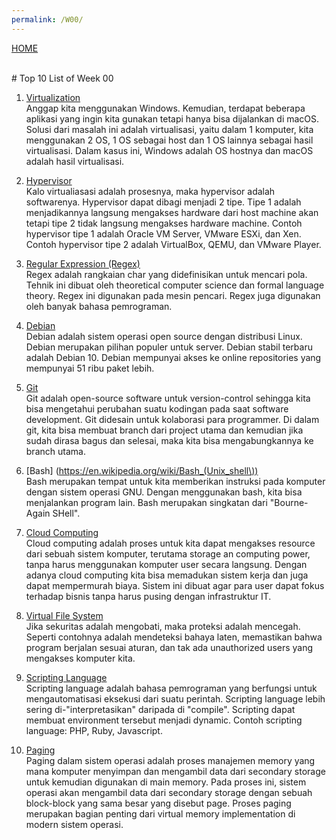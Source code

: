 ```yaml
---
permalink: /W00/
---
```

[HOME](../)

<br>
# Top 10 List of Week 00

1. [Virtualization](https://en.wikipedia.org/wiki/Virtualization)<br>
Anggap kita menggunakan Windows. Kemudian, terdapat beberapa aplikasi yang ingin kita gunakan tetapi hanya bisa dijalankan di macOS. Solusi dari masalah ini adalah virtualisasi, yaitu dalam 1 komputer, kita menggunakan 2 OS, 1 OS sebagai host dan 1 OS lainnya sebagai hasil virtualisasi. Dalam kasus ini, Windows adalah OS hostnya dan macOS adalah hasil virtualisasi.

2. [Hypervisor](https://en.wikipedia.org/wiki/Hypervisor)<br>
Kalo virtualiasasi adalah prosesnya, maka hypervisor adalah softwarenya. Hypervisor dapat dibagi menjadi 2 tipe. Tipe 1 adalah menjadikannya langsung mengakses hardware dari host machine akan tetapi tipe 2 tidak langsung mengakses hardware machine. Contoh hypervisor tipe 1 adalah Oracle VM Server, VMware ESXi, dan Xen. Contoh hypervisor tipe 2 adalah VirtualBox, QEMU, dan VMware Player.

3. [Regular Expression (Regex)](https://en.wikipedia.org/wiki/Regular_expression)<br>
Regex adalah rangkaian char yang didefinisikan untuk mencari pola. Tehnik ini dibuat oleh theoretical computer science dan formal language theory. Regex ini digunakan pada mesin pencari. Regex juga digunakan oleh banyak bahasa pemrograman.

4. [Debian](https://id.wikipedia.org/wiki/Debian)</br>
Debian adalah sistem operasi open source dengan distribusi Linux. Debian merupakan pilihan populer untuk server. Debian stabil terbaru adalah Debian 10. Debian mempunyai akses ke online repositories yang mempunyai 51 ribu paket lebih.

5. [Git](https://id.wikipedia.org/wiki/Git)<br>
Git adalah open-source software untuk version-control sehingga kita bisa mengetahui perubahan suatu kodingan pada saat software development. Git didesain untuk kolaborasi para programmer. Di dalam git, kita bisa membuat branch dari project utama dan kemudian jika sudah dirasa bagus dan selesai, maka kita bisa mengabungkannya ke branch utama. 

6. [Bash] (https://en.wikipedia.org/wiki/Bash_(Unix_shell\))<br>
Bash merupakan tempat untuk kita memberikan instruksi pada komputer dengan sistem operasi GNU. Dengan menggunakan bash, kita bisa menjalankan program lain. Bash merupakan singkatan dari "Bourne-Again SHell". 


7. [Cloud Computing](https://id.wikipedia.org/wiki/Komputasi_awan)<br>
Cloud computing adalah proses untuk kita dapat mengakses resource dari sebuah sistem komputer, terutama storage an computing power, tanpa harus menggunakan komputer user secara langsung. Dengan adanya cloud computing kita bisa memadukan sistem kerja dan juga dapat mempermurah biaya. Sistem ini dibuat agar para user dapat fokus terhadap bisnis tanpa harus pusing dengan infrastruktur IT.

8. [Virtual File System](http://openstorage.gunadarma.ac.id/linux/docs/v06/Kuliah/SistemOperasi/BUKU/SistemOperasi-4.X-2/ch16s05.html)<br>
Jika sekuritas adalah mengobati, maka proteksi adalah mencegah. Seperti contohnya adalah mendeteksi bahaya laten, memastikan bahwa program berjalan sesuai aturan, dan tak ada unauthorized users yang mengakses komputer kita.

9. [Scripting Language](https://en.wikipedia.org/wiki/Scripting_language)<br>
Scripting language adalah bahasa pemrograman yang berfungsi untuk mengautomatisasi eksekusi dari suatu perintah. Scripting language lebih sering di-"interpretasikan" daripada di "compile". Scripting dapat membuat environment tersebut menjadi dynamic. Contoh scripting language: PHP, Ruby, Javascript.

10. [Paging](https://en.wikipedia.org/wiki/Paging)<br>
Paging dalam sistem operasi adalah proses manajemen memory yang mana komputer menyimpan dan mengambil data dari secondary storage untuk kemudian digunakan di main memory. Pada proses ini, sistem operasi akan mengambil data dari secondary storage dengan sebuah block-block yang sama besar yang disebut page. Proses paging merupakan bagian penting dari virtual memory implementation di modern sistem operasi. 
